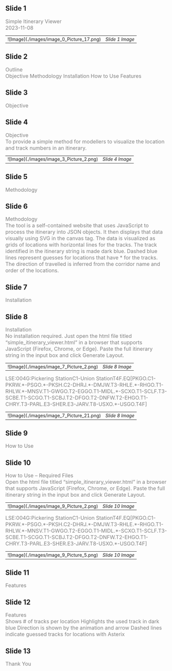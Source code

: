 <h2>Slide 1</h2>

<div style="font-size:16px; color:grey;"></div>

<div style="font-size:16px; color:grey;">Simple Itinerary Viewer</div>

<div style="font-size:16px; color:grey;">2023-11-08
</div>

<div style="font-size:16px; color:grey;"></div>

<div style="font-size:16px; color:grey;"></div>

<table><tr><td>
![Image](./images/image_0_Picture_17.png)
</td><td style="vertical-align: top;">
<em>Slide 1 Image</em>
</td></tr></table>

<h2>Slide 2</h2>

<div style="font-size:16px; color:grey;"></div>

<div style="font-size:16px; color:grey;"></div>

<div style="font-size:16px; color:grey;">Outline</div>

<div style="font-size:16px; color:grey;">Objective
Methodology 
Installation
How to Use
Features</div>

<h2>Slide 3</h2>

<div style="font-size:16px; color:grey;"></div>

<div style="font-size:16px; color:grey;"></div>

<div style="font-size:16px; color:grey;">Objective</div>

<h2>Slide 4</h2>

<div style="font-size:16px; color:grey;">Objective</div>

<div style="font-size:16px; color:grey;">To provide a simple method for modellers to visualize the location and track numbers in an itinerary. </div>

<table><tr><td>
![Image](./images/image_3_Picture_2.png)
</td><td style="vertical-align: top;">
<em>Slide 4 Image</em>
</td></tr></table>

<h2>Slide 5</h2>

<div style="font-size:16px; color:grey;"></div>

<div style="font-size:16px; color:grey;"></div>

<div style="font-size:16px; color:grey;">Methodology</div>

<h2>Slide 6</h2>

<div style="font-size:16px; color:grey;">Methodology</div>

<div style="font-size:16px; color:grey;">The tool is a self-contained website that uses JavaScript to process the itinerary into JSON objects. 
It then displays that data visually using SVG in the canvas tag. 
The data is visualized as grids of locations with horizontal lines for the tracks. 
The track identified in the itinerary string is made dark blue. Dashed blue lines represent guesses for locations that have * for the tracks. 
The direction of travelled is inferred from the corridor name and order of the locations. </div>

<h2>Slide 7</h2>

<div style="font-size:16px; color:grey;"></div>

<div style="font-size:16px; color:grey;"></div>

<div style="font-size:16px; color:grey;">Installation</div>

<h2>Slide 8</h2>

<div style="font-size:16px; color:grey;">Installation</div>

<div style="font-size:16px; color:grey;">No installation required. Just open the html file titled “simple_itinerary_viewer.html” in a browser that supports JavaScript (Firefox, Chrome, or Edge). Paste the full itinerary string in the input box and click Generate Layout.  </div>

<table><tr><td>
![Image](./images/image_7_Picture_2.png)
</td><td style="vertical-align: top;">
<em>Slide 8 Image</em>
</td></tr></table>

<div style="font-size:16px; color:grey;">LSE:004G:Pickering StationC1-Union StationT4F.EQ[PKGO.C1-PKRW.*-PSGO.*-PKSH.C2-DHRJ.*-DMJW.T3-RHLE.*-RHGO.T1-RHLW.*-MNSV.T1-GWGO.T2-EGGO.T1-MIDL.*-SCXO.T1-SCLF.T3-SCBE.T1-SCGO.T1-SCBJ.T2-DFGO.T2-DNFW.T2-EHGO.T1-CHRY.T3-PARL.E3-SHER.E3-JARV.T8-USXO.*-USGO.T4F]</div>

<div style="font-size:16px; color:grey;"></div>

<table><tr><td>
![Image](./images/image_7_Picture_21.png)
</td><td style="vertical-align: top;">
<em>Slide 8 Image</em>
</td></tr></table>

<div style="font-size:16px; color:grey;"></div>

<div style="font-size:16px; color:grey;"></div>

<h2>Slide 9</h2>

<div style="font-size:16px; color:grey;"></div>

<div style="font-size:16px; color:grey;"></div>

<div style="font-size:16px; color:grey;">How to Use</div>

<h2>Slide 10</h2>

<div style="font-size:16px; color:grey;">How to Use – Required Files</div>

<div style="font-size:16px; color:grey;">Open the html file titled “simple_itinerary_viewer.html” in a browser that supports JavaScript (Firefox, Chrome, or Edge). Paste the full itinerary string in the input box and click Generate Layout.  </div>

<table><tr><td>
![Image](./images/image_9_Picture_2.png)
</td><td style="vertical-align: top;">
<em>Slide 10 Image</em>
</td></tr></table>

<div style="font-size:16px; color:grey;">LSE:004G:Pickering StationC1-Union StationT4F.EQ[PKGO.C1-PKRW.*-PSGO.*-PKSH.C2-DHRJ.*-DMJW.T3-RHLE.*-RHGO.T1-RHLW.*-MNSV.T1-GWGO.T2-EGGO.T1-MIDL.*-SCXO.T1-SCLF.T3-SCBE.T1-SCGO.T1-SCBJ.T2-DFGO.T2-DNFW.T2-EHGO.T1-CHRY.T3-PARL.E3-SHER.E3-JARV.T8-USXO.*-USGO.T4F]</div>

<div style="font-size:16px; color:grey;"></div>

<table><tr><td>
![Image](./images/image_9_Picture_5.png)
</td><td style="vertical-align: top;">
<em>Slide 10 Image</em>
</td></tr></table>

<div style="font-size:16px; color:grey;"></div>

<div style="font-size:16px; color:grey;"></div>

<h2>Slide 11</h2>

<div style="font-size:16px; color:grey;"></div>

<div style="font-size:16px; color:grey;"></div>

<div style="font-size:16px; color:grey;">Features</div>

<h2>Slide 12</h2>

<div style="font-size:16px; color:grey;">Features</div>

<div style="font-size:16px; color:grey;">Shows # of tracks per location
Highlights the used track in dark blue
Direction is shown by the animation and arrow
Dashed lines indicate guessed tracks for locations with Asterix
</div>

<h2>Slide 13</h2>

<div style="font-size:16px; color:grey;"></div>

<div style="font-size:16px; color:grey;"></div>

<div style="font-size:16px; color:grey;">Thank You</div>

